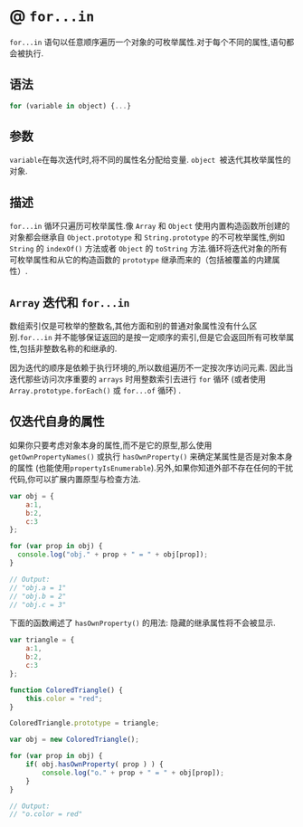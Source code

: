 # @ `for...in`

`for...in` 语句以任意顺序遍历一个对象的可枚举属性.对于每个不同的属性,语句都会被执行.

## 语法

```javascript
for (variable in object) {...}
```

## 参数

`variable`在每次迭代时,将不同的属性名分配给变量.
`object `被迭代其枚举属性的对象.

## 描述

`for...in` 循环只遍历可枚举属性.像 `Array` 和 `Object` 使用内置构造函数所创建的对象都会继承自 `Object.prototype` 和 `String.prototype` 的不可枚举属性,例如 `String` 的 `indexOf()`  方法或者 `Object` 的 `toString` 方法.循环将迭代对象的所有可枚举属性和从它的构造函数的 `prototype` 继承而来的（包括被覆盖的内建属性）.


## `Array` 迭代和 `for...in`

数组索引仅是可枚举的整数名,其他方面和别的普通对象属性没有什么区别.`for...in` 并不能够保证返回的是按一定顺序的索引,但是它会返回所有可枚举属性,包括非整数名称的和继承的.

因为迭代的顺序是依赖于执行环境的,所以数组遍历不一定按次序访问元素. 因此当迭代那些访问次序重要的 `arrays` 时用整数索引去进行 `for` 循环 (或者使用 `Array.prototype.forEach()` 或 `for...of` 循环) .

## 仅迭代自身的属性

如果你只要考虑对象本身的属性,而不是它的原型,那么使用 `getOwnPropertyNames()` 或执行  `hasOwnProperty()` 来确定某属性是否是对象本身的属性 (也能使用`propertyIsEnumerable`).另外,如果你知道外部不存在任何的干扰代码,你可以扩展内置原型与检查方法.

```javascript
var obj = {
    a:1,
    b:2,
    c:3
};

for (var prop in obj) {
  console.log("obj." + prop + " = " + obj[prop]);
}

// Output:
// "obj.a = 1"
// "obj.b = 2"
// "obj.c = 3"
```

下面的函数阐述了 `hasOwnProperty()` 的用法: 隐藏的继承属性将不会被显示.

```javascript
var triangle = {
    a:1,
    b:2,
    c:3
};

function ColoredTriangle() {
    this.color = "red";
}

ColoredTriangle.prototype = triangle;

var obj = new ColoredTriangle();

for (var prop in obj) {
    if( obj.hasOwnProperty( prop ) ) {
        console.log("o." + prop + " = " + obj[prop]);
    }
}

// Output:
// "o.color = red"
```
